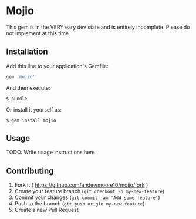 # Mojio

This gem is in the VERY eary dev state and is entirely incomplete. Please do not implement at this time. 

## Installation

Add this line to your application's Gemfile:

```ruby
gem 'mojio'
```

And then execute:

    $ bundle

Or install it yourself as:

    $ gem install mojio

## Usage

TODO: Write usage instructions here

## Contributing

1. Fork it ( https://github.com/andewmoore10/mojio/fork )
2. Create your feature branch (`git checkout -b my-new-feature`)
3. Commit your changes (`git commit -am 'Add some feature'`)
4. Push to the branch (`git push origin my-new-feature`)
5. Create a new Pull Request
